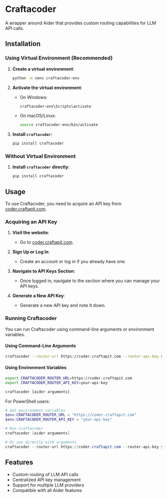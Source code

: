 # Craftacoder

A wrapper around Aider that provides custom routing capabilities for LLM API calls.

## Installation

### Using Virtual Environment (Recommended)

1. **Create a virtual environment**:
   ```bash
   python -m venv craftacoder-env
   ```

2. **Activate the virtual environment**:
   - On Windows:
     ```bash
     craftacoder-env\Scripts\activate
     ```
   - On macOS/Linux:
     ```bash
     source craftacoder-env/bin/activate
     ```

3. **Install `craftacoder`**:
   ```bash
   pip install craftacoder
   ```

### Without Virtual Environment

1. **Install `craftacoder` directly**:
   ```bash
   pip install craftacoder
   ```

## Usage

To use Craftacoder, you need to acquire an API key from [coder.craftapit.com](https://coder.craftapit.com).

### Acquiring an API Key

1. **Visit the website**:
   - Go to [coder.craftapit.com](https://coder.craftapit.com).
   
2. **Sign Up or Log In**:
   - Create an account or log in if you already have one.
   
3. **Navigate to API Keys Section**:
   - Once logged in, navigate to the section where you can manage your API keys.
   
4. **Generate a New API Key**:
   - Generate a new API key and note it down.

### Running Craftacoder

You can run Craftacoder using command-line arguments or environment variables.

#### Using Command-Line Arguments

```bash
craftacoder --router-url https://coder.craftapit.com --router-api-key your-api-key [aider arguments]
```

#### Using Environment Variables

```bash
export CRAFTACODER_ROUTER_URL=https://coder.craftapit.com
export CRAFTACODER_ROUTER_API_KEY=your-api-key

craftacoder [aider arguments]
```

For PowerShell users:

```powershell
# Set environment variables
$env:CRAFTACODER_ROUTER_URL = "https://coder.craftapit.com"
$env:CRAFTACODER_ROUTER_API_KEY = "your-api-key"

# Run craftacoder
craftacoder [aider arguments]

# Or use directly with arguments
craftacoder --router-url https://coder.craftapit.com --router-api-key your-api-key [aider arguments]
```

## Features

- Custom routing of LLM API calls
- Centralized API key management
- Support for multiple LLM providers
- Compatible with all Aider features
